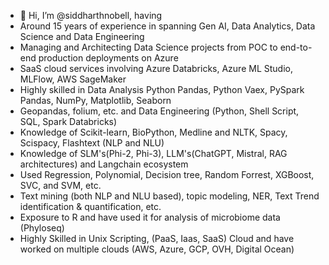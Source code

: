 - 👋 Hi, I’m @siddharthnobell, having 
- Around 15 years of experience in spanning Gen AI, Data Analytics, Data Science and Data Engineering
- Managing and Architecting Data Science projects from POC to end-to-end production deployments on Azure
- SaaS cloud services involving Azure Databricks, Azure ML Studio, MLFlow, AWS SageMaker
- Highly skilled in Data Analysis Python Pandas, Python Vaex, PySpark Pandas, NumPy, Matplotlib, Seaborn
- Geopandas, folium, etc. and Data Engineering (Python, Shell Script, SQL, Spark Databricks)
- Knowledge of Scikit-learn, BioPython, Medline and NLTK, Spacy, Scispacy, Flashtext (NLP and NLU)
- Knowledge of SLM's(Phi-2, Phi-3), LLM's(ChatGPT, Mistral, RAG architectures) and Langchain ecosystem 
- Used Regression, Polynomial, Decision tree, Random Forrest, XGBoost, SVC, and SVM, etc.
- Text mining (both NLP and NLU based), topic modeling, NER, Text Trend identification & quantification, etc.
- Exposure to R and have used it for analysis of microbiome data (Phyloseq)
- Highly Skilled in Unix Scripting, (PaaS, Iaas, SaaS) Cloud and have worked on multiple clouds (AWS, Azure, GCP, OVH, Digital Ocean)

<!---
siddharthnobell/siddharthnobell is a ✨ special ✨ repository because its `README.md` (this file) appears on your GitHub profile.
You can click the Preview link to take a look at your changes.
--->
